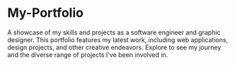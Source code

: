 # My-Portfolio
A showcase of my skills and projects as a software engineer and graphic designer. This portfolio features my latest work, including web applications, design projects, and other creative endeavors. Explore to see my journey and the diverse range of projects I've been involved in.
